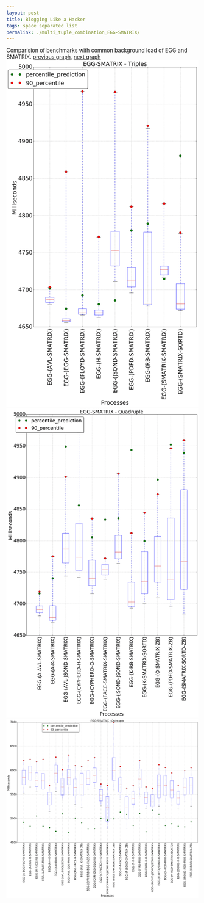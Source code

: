 ```yaml
---
layout: post
title: Blogging Like a Hacker
tags: space separated list
permalink: ./multi_tuple_combination_EGG-SMATRIX/
---
```


Comparision of benchmarks with common background load of EGG and SMATRIX.
[previous graph](./multi_tuple_combination_EGG-ROD/), [next graph](./multi_tuple_combination_EGG-SORTD/)
<img src="./images/triple/EGG/EGG-SMATRIX_box.png" alt="graph figure"><img src="./images/quadruple/EGG/EGG-SMATRIX_box.png" alt="graph figure"><img src="./images/quintuple/EGG/EGG-SMATRIX_box.png" alt="graph figure">